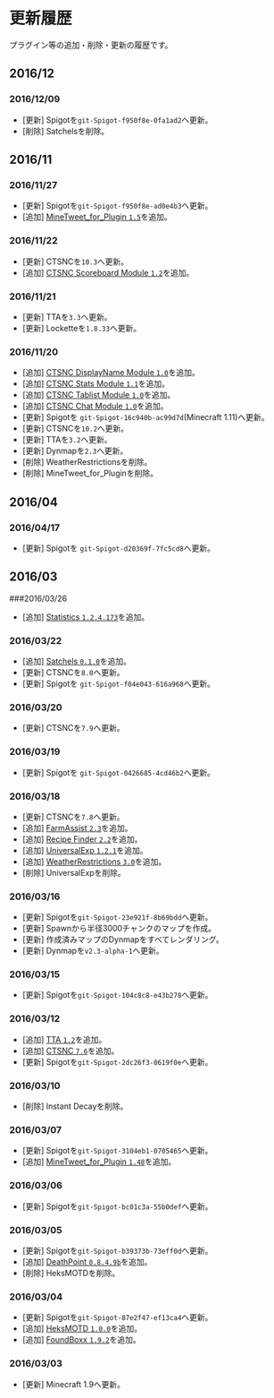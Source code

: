 更新履歴
===

プラグイン等の追加・削除・更新の履歴です。

<!---
- [追加] [ ``]()を追加。
- [更新] を``へ更新。
- [削除] を削除。
-->

2016/12
----

### 2016/12/09
- [更新] Spigotを`git-Spigot-f950f8e-0fa1ad2`へ更新。
- [削除] Satchelsを削除。

2016/11
---

### 2016/11/27
- [更新] Spigotを`git-Spigot-f950f8e-ad0e4b3`へ更新。
- [追加] [MineTweet_for_Plugin `1.5`](http://forum.minecraftuser.jp/viewtopic.php?f=38&t=12469)を追加。

### 2016/11/22
- [更新] CTSNCを`10.3`へ更新。
- [追加] [CTSNC Scoreboard Module `1.2`](https://www.spigotmc.org/resources/ctsnc-%E2%98%85-scoreboard-module-%E2%98%85.29555/)を追加。

### 2016/11/21
- [更新] TTAを`3.3`へ更新。
- [更新] Locketteを`1.8.33`へ更新。

### 2016/11/20
- [追加] [CTSNC DisplayName Module `1.0`](https://www.spigotmc.org/resources/ctsnc-%E2%98%85-displayname-module-%E2%98%85.29554/)を追加。
- [追加] [CTSNC Stats Module `1.1`](https://www.spigotmc.org/resources/ctsnc-%E2%98%85-stats-module-%E2%98%85.29556/)を追加。
- [追加] [CTSNC Tablist Module `1.0`](https://www.spigotmc.org/resources/ctsnc-%E2%98%85-tablist-module-%E2%98%85.29551/)を追加。
- [追加] [CTSNC Chat Module `1.0`](https://www.spigotmc.org/resources/ctsnc-%E2%98%85-chat-module-%E2%98%85.29553/)を追加。
- [更新] Spigotを `git-Spigot-16c940b-ac99d7d`(Minecraft 1.11)へ更新。
- [更新] CTSNCを`10.2`へ更新。
- [更新] TTAを`3.2`へ更新。
- [更新] Dynmapを`2.3`へ更新。
- [削除] WeatherRestrictionsを削除。
- [削除] MineTweet_for_Pluginを削除。

2016/04
---

### 2016/04/17
- [更新] Spigotを `git-Spigot-d20369f-7fc5cd8`へ更新。


2016/03
---

###2016/03/26
- [追加] [Statistics `1.2.4.173`](http://dev.bukkit.org/bukkit-plugins/statistics/)を追加。

### 2016/03/22
- [追加] [Satchels `0.1.0`](https://www.spigotmc.org/resources/satchels-backpacks.15079/)を追加。
- [更新] CTSNCを`8.0`へ更新。
- [更新] Spigotを `git-Spigot-f04e043-616a968`へ更新。

### 2016/03/20
- [更新] CTSNCを`7.9`へ更新。

### 2016/03/19
- [更新] Spigotを `git-Spigot-0426685-4cd46b2`へ更新。

### 2016/03/18
- [更新] CTSNCを`7.8`へ更新。
- [追加] [FarmAssist `2.3`](http://dev.bukkit.org/bukkit-plugins/farmassist/)を追加。
- [追加] [Recipe Finder `2.2`](http://dev.bukkit.org/bukkit-plugins/recipe-finder/)を追加。
- [追加] [UniversalExp `1.2.1`](http://dev.bukkit.org/bukkit-plugins/universalexp/)を追加。
- [追加] [WeatherRestrictions `3.0`](http://dev.bukkit.org/bukkit-plugins/weatherrestrictions/)を追加。
- [削除] UniversalExpを削除。

### 2016/03/16
- [更新] Spigotを`git-Spigot-23e921f-8b69bdd`へ更新。
- [更新] Spawnから半径3000チャンクのマップを作成。
- [更新] 作成済みマップのDynmapをすべてレンダリング。
- [更新] Dynmapを`v2.3-alpha-1`へ更新。

### 2016/03/15
- [更新] Spigotを`git-Spigot-104c8c8-e43b278`へ更新。

### 2016/03/12

- [追加] [TTA `1.2`](https://www.spigotmc.org/resources/api-title-tablist-actionbar-ping-api-%E2%98%85-1-8-1-9-%E2%98%85-tta.19595/)を追加。
- [追加] [CTSNC `7.6`](https://www.spigotmc.org/resources/ctsnc-%E2%98%85-animated-scoreboard-and-tablist-nametag-chat-%E2%98%85-protocol-hack-1-8-1-9.10714/)を追加。
- [更新] Spigotを`git-Spigot-2dc26f3-0619f0e`へ更新。

### 2016/03/10

- [削除] Instant Decayを削除。

### 2016/03/07

- [更新] Spigotを`git-Spigot-3104eb1-0705465`へ更新。
- [追加] [MineTweet_for_Plugin `1.48`](http://forum.minecraftuser.jp/viewtopic.php?f=38&t=12469#p101584)を追加。

### 2016/03/06

- [更新] Spigotを`git-Spigot-bc01c3a-55b0def`へ更新。

### 2016/03/05

- [更新] Spigotを`git-Spigot-b39373b-73eff0d`へ更新。
- [追加] [DeathPoint `0.8.4.9b`](http://dev.bukkit.org/bukkit-plugins/deathpoint/)を追加。
- [削除] HeksMOTDを削除。

### 2016/03/04

- [更新] Spigotを`git-Spigot-87e2f47-ef13ca4`へ更新。
- [追加] [HeksMOTD `1.0.0`](https://www.spigotmc.org/resources/heksmotd.14930/)を追加。
- [追加] [FoundBoxx `1.9.2`](http://dev.bukkit.org/bukkit-plugins/foundboxx/)を追加。

### 2016/03/03

- [更新] Minecraft 1.9へ更新。

